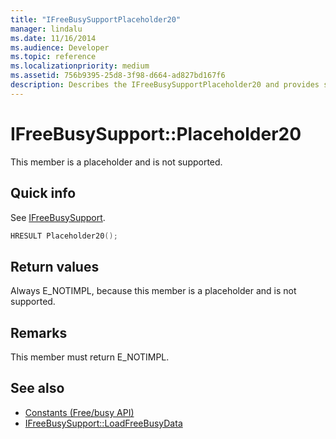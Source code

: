 ```yaml
---
title: "IFreeBusySupportPlaceholder20"
manager: lindalu
ms.date: 11/16/2014
ms.audience: Developer
ms.topic: reference
ms.localizationpriority: medium
ms.assetid: 756b9395-25d8-3f98-d664-ad827bd167f6
description: Describes the IFreeBusySupportPlaceholder20 and provides syntax, return value, and additional remarks. This member is a placeholder and is not supported.
---
```


# IFreeBusySupport::Placeholder20

This member is a placeholder and is not supported.
  
## Quick info

See [IFreeBusySupport](ifreebusysupport.md).
  
```cpp
HRESULT Placeholder20();
```

## Return values

Always E_NOTIMPL, because this member is a placeholder and is not supported.
  
## Remarks

This member must return E_NOTIMPL.
  
## See also

- [Constants (Free/busy API)](constants-free-busy-api.md) 
- [IFreeBusySupport::LoadFreeBusyData](ifreebusysupport-loadfreebusydata.md)

